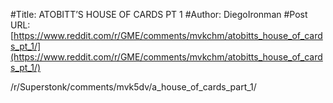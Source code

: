 #Title: ATOBITT’S HOUSE OF CARDS PT 1
#Author: DiegoIronman
#Post URL: [https://www.reddit.com/r/GME/comments/mvkchm/atobitts_house_of_cards_pt_1/](https://www.reddit.com/r/GME/comments/mvkchm/atobitts_house_of_cards_pt_1/)


/r/Superstonk/comments/mvk5dv/a_house_of_cards_part_1/